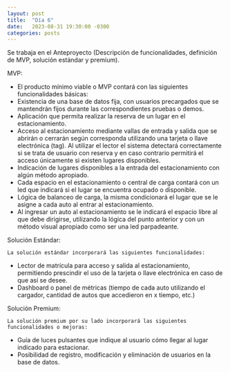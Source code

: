 ```yaml
---
layout: post
title:  "Día 6"
date:   2023-08-31 19:30:00 -0300
categories: posts
---
```


Se trabaja en el Anteproyecto (Descripción de funcionalidades, definición de MVP, solución estándar y premium).

MVP:
- El producto mínimo viable o MVP contará con las siguientes funcionalidades básicas:
- Existencia de una base de datos fija, con usuarios precargados que se mantendrán fijos durante las correspondientes pruebas o demos.
- Aplicación que permita realizar la reserva de un lugar en el estacionamiento.
- Acceso al estacionamiento mediante vallas de entrada y salida que se abrirán o cerrarán según corresponda utilizando una tarjeta o llave electrónica (tag). Al utilizar el lector el sistema detectará correctamente si se trata de usuario con reserva y en caso contrario permitirá el acceso únicamente si existen lugares disponibles.
- Indicación de lugares disponibles a la entrada del estacionamiento con algún método apropiado.
- Cada espacio en el estacionamiento o central de carga contará con un led que indicará si el lugar se encuentra ocupado o disponible.
- Lógica de balanceo de carga, la misma condicionará el lugar que se le asigne a cada auto al entrar al estacionamiento.
- Al ingresar un auto al estacionamiento se le indicará el espacio libre al que debe dirigirse, utilizando la lógica del punto anterior y con un método visual apropiado como ser una led parpadeante.
  
Solución Estándar:

	La solución estándar incorporará las siguientes funcionalidades:
- Lector de matrícula para acceso y salida al estacionamiento, permitiendo prescindir el uso de la tarjeta o llave electrónica en caso de que así se desee.
- Dashboard o panel de métricas (tiempo de cada auto utilizando el cargador, cantidad de autos que accedieron en x tiempo, etc.)
  
Solución Premium:

	La solución premium por su lado incorporará las siguientes funcionalidades o mejoras:
- Guía de luces pulsantes que indique al usuario cómo llegar al lugar indicado para estacionar.
- Posibilidad de registro, modificación y eliminación de usuarios en la base de datos.

